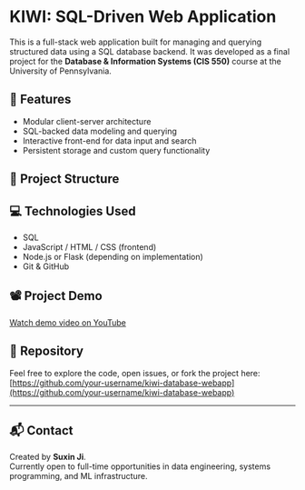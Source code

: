 # KIWI: SQL-Driven Web Application

This is a full-stack web application built for managing and querying structured data using a SQL database backend. It was developed as a final project for the **Database & Information Systems (CIS 550)** course at the University of Pennsylvania.

## 🔧 Features

- Modular client-server architecture
- SQL-backed data modeling and querying
- Interactive front-end for data input and search
- Persistent storage and custom query functionality

## 📁 Project Structure
## 💻 Technologies Used

- SQL
- JavaScript / HTML / CSS (frontend)
- Node.js or Flask (depending on implementation)
- Git & GitHub

## 📽️ Project Demo

[Watch demo video on YouTube]([https://your-youtube-link.com](https://www.youtube.com/watch?v=FiVLSdAq-7Q))  

## 📂 Repository

Feel free to explore the code, open issues, or fork the project here:  
[https://github.com/your-username/kiwi-database-webapp](https://github.com/your-username/kiwi-database-webapp)

---

## 📬 Contact

Created by **Suxin Ji**.  
Currently open to full-time opportunities in data engineering, systems programming, and ML infrastructure.

